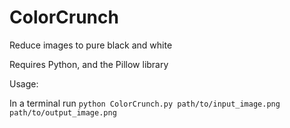 # ColorCrunch
Reduce images to pure black and white

Requires Python, and the Pillow library

Usage:

In a terminal run `python ColorCrunch.py path/to/input_image.png path/to/output_image.png`
